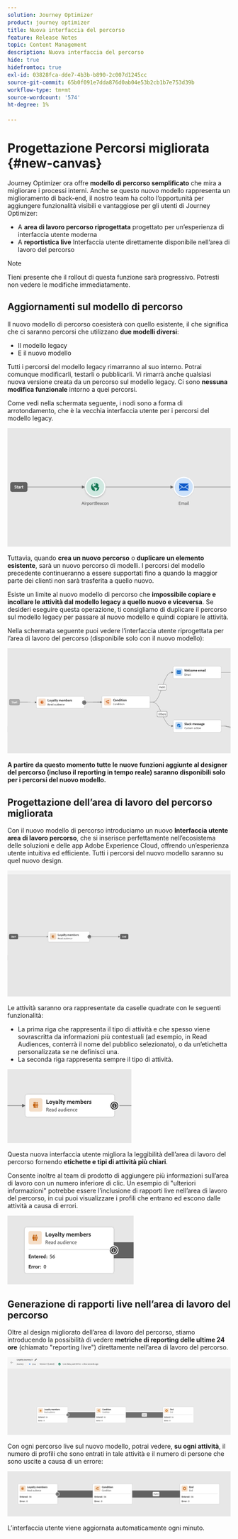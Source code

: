 ```yaml
---
solution: Journey Optimizer
product: journey optimizer
title: Nuova interfaccia del percorso
feature: Release Notes
topic: Content Management
description: Nuova interfaccia del percorso
hide: true
hidefromtoc: true
exl-id: 03828fca-dde7-4b3b-b890-2c007d1245cc
source-git-commit: 65b0f091e7dda876d0ab04e53b2cb1b7e753d39b
workflow-type: tm+mt
source-wordcount: '574'
ht-degree: 1%

---
```


# Progettazione Percorsi migliorata {#new-canvas}

Journey Optimizer ora offre **modello di percorso semplificato** che mira a migliorare i processi interni. Anche se questo nuovo modello rappresenta un miglioramento di back-end, il nostro team ha colto l’opportunità per aggiungere funzionalità visibili e vantaggiose per gli utenti di Journey Optimizer:

* A **area di lavoro percorso riprogettata** progettato per un’esperienza di interfaccia utente moderna
* A **reportistica live** Interfaccia utente direttamente disponibile nell’area di lavoro del percorso

>[!NOTE]
>
>Tieni presente che il rollout di questa funzione sarà progressivo. Potresti non vedere le modifiche immediatamente.

## Aggiornamenti sul modello di percorso

Il nuovo modello di percorso coesisterà con quello esistente, il che significa che ci saranno percorsi che utilizzano **due modelli diversi**:

* Il modello legacy
* E il nuovo modello

Tutti i percorsi del modello legacy rimarranno al suo interno. Potrai comunque modificarli, testarli o pubblicarli. Vi rimarrà anche qualsiasi nuova versione creata da un percorso sul modello legacy. Ci sono **nessuna modifica funzionale** intorno a quei percorsi.

Come vedi nella schermata seguente, i nodi sono a forma di arrotondamento, che è la vecchia interfaccia utente per i percorsi del modello legacy.

![](assets/new-canvas.png)

Tuttavia, quando **crea un nuovo percorso** o **duplicare un elemento esistente**, sarà un nuovo percorso di modelli. I percorsi del modello precedente continueranno a essere supportati fino a quando la maggior parte dei clienti non sarà trasferita a quello nuovo.

Esiste un limite al nuovo modello di percorso che **impossibile copiare e incollare le attività dal modello legacy a quello nuovo e viceversa**. Se desideri eseguire questa operazione, ti consigliamo di duplicare il percorso sul modello legacy per passare al nuovo modello e quindi copiare le attività.

Nella schermata seguente puoi vedere l’interfaccia utente riprogettata per l’area di lavoro del percorso (disponibile solo con il nuovo modello):

![](assets/new-canvas2.png)

**A partire da questo momento tutte le nuove funzioni aggiunte al designer del percorso (incluso il reporting in tempo reale) saranno disponibili solo per i percorsi del nuovo modello.**

## Progettazione dell’area di lavoro del percorso migliorata

Con il nuovo modello di percorso introduciamo un nuovo **Interfaccia utente area di lavoro percorso**, che si inserisce perfettamente nell’ecosistema delle soluzioni e delle app Adobe Experience Cloud, offrendo un’esperienza utente intuitiva ed efficiente. Tutti i percorsi del nuovo modello saranno su quel nuovo design.

![](assets/new-canvas3.gif)

Le attività saranno ora rappresentate da caselle quadrate con le seguenti funzionalità:

* La prima riga che rappresenta il tipo di attività e che spesso viene sovrascritta da informazioni più contestuali (ad esempio, in Read Audiences, conterrà il nome del pubblico selezionato), o da un’etichetta personalizzata se ne definisci una.
* La seconda riga rappresenta sempre il tipo di attività.

![](assets/new-canvas4.png)

Questa nuova interfaccia utente migliora la leggibilità dell’area di lavoro del percorso fornendo **etichette e tipi di attività più chiari**.

Consente inoltre al team di prodotto di aggiungere più informazioni sull’area di lavoro con un numero inferiore di clic. Un esempio di &quot;ulteriori informazioni&quot; potrebbe essere l’inclusione di rapporti live nell’area di lavoro del percorso, in cui puoi visualizzare i profili che entrano ed escono dalle attività a causa di errori.

![](assets/new-canvas5.png)


## Generazione di rapporti live nell’area di lavoro del percorso

Oltre al design migliorato dell’area di lavoro del percorso, stiamo introducendo la possibilità di vedere **metriche di reporting delle ultime 24 ore** (chiamato &quot;reporting live&quot;) direttamente nell’area di lavoro del percorso.

![](assets/new-canvas6bis.png)

Con ogni percorso live sul nuovo modello, potrai vedere, **su ogni attività**, il numero di profili che sono entrati in tale attività e il numero di persone che sono uscite a causa di un errore:

![](assets/new-canvas8.png)

<!--`
With every live journey on the new model, you will be able to see two types of "last 24 hours" reporting information:

* On a **new insert**, you will see:
    * The number of profiles that have been exported for audience-triggered journeys. You will see the number of profiles available in the last export job alongside the time when that export has been made.
    * The number of profiles who exited the journey
    * The percentage of errors
    ![](assets/new-canvas7.png)
* **On each activity**, you will see the number of profiles who entered that activity and the number who exited because of an error:
    ![](assets/new-canvas8.png)
-->

L’interfaccia utente viene aggiornata automaticamente ogni minuto.

<!--
Please note that you may see differences between the number of exported profiles and the number of profiles flowing through the journey. The exported profiles count only provides information about the last export job being made while the number of profiles entering an activity only contains profiles who did it in the last 24 hours. This can especially be visible on recurring daily journeys as there could be a data overlap between two days.
-->
